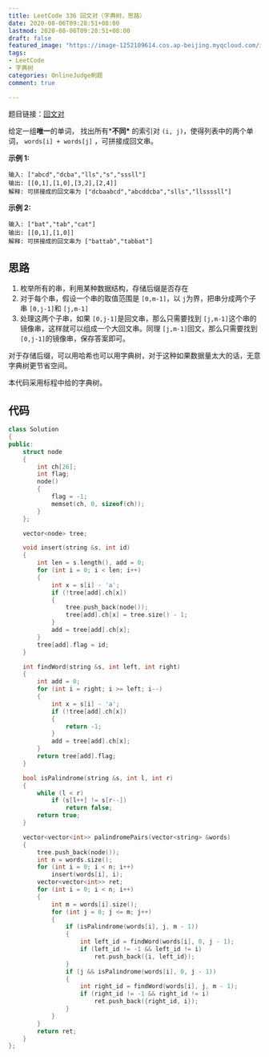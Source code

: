 ```yaml
---
title: LeetCode 336 回文对（字典树，思路）
date: 2020-08-06T09:28:51+08:00
lastmod: 2020-08-06T09:28:51+08:00
draft: false
featured_image: "https://image-1252109614.cos.ap-beijing.myqcloud.com/img/20210508201223.png"
tags:
- LeetCode
- 字典树
categories: OnlineJudge刷题
comment: true

---
```


题目链接：[回文对](https://leetcode-cn.com/problems/palindrome-pairs/)

给定一组**唯一**的单词， 找出所有***不同\*** 的索引对 `(i, j)`，使得列表中的两个单词， `words[i] + words[j]` ，可拼接成回文串。

**示例 1:**

```
输入: ["abcd","dcba","lls","s","sssll"]
输出: [[0,1],[1,0],[3,2],[2,4]] 
解释: 可拼接成的回文串为 ["dcbaabcd","abcddcba","slls","llssssll"]
```

**示例 2:**

```
输入: ["bat","tab","cat"]
输出: [[0,1],[1,0]] 
解释: 可拼接成的回文串为 ["battab","tabbat"]
```

## 思路

1. 枚举所有的串，利用某种数据结构，存储后缀是否存在
2. 对于每个串，假设一个串的取值范围是 `[0,m-1]`，以 `j`为界，把串分成两个子串 `[0,j-1]`和 `[j,m-1]`
3. 处理这两个子串，如果 `[0,j-1]`是回文串，那么只需要找到 `[j,m-1]`这个串的镜像串，这样就可以组成一个大回文串。同理 `[j,m-1]`回文，那么只需要找到 `[0,j-1]`的镜像串，保存答案即可。

对于存储后缀，可以用哈希也可以用字典树，对于这种如果数据量太大的话，无意字典树更节省空间。

本代码采用标程中给的字典树。

## 代码

```cpp
class Solution
{
public:
    struct node
    {
        int ch[26];
        int flag;
        node()
        {
            flag = -1;
            memset(ch, 0, sizeof(ch));
        }
    };

    vector<node> tree;

    void insert(string &s, int id)
    {
        int len = s.length(), add = 0;
        for (int i = 0; i < len; i++)
        {
            int x = s[i] - 'a';
            if (!tree[add].ch[x])
            {
                tree.push_back(node());
                tree[add].ch[x] = tree.size() - 1;
            }
            add = tree[add].ch[x];
        }
        tree[add].flag = id;
    }

    int findWord(string &s, int left, int right)
    {
        int add = 0;
        for (int i = right; i >= left; i--)
        {
            int x = s[i] - 'a';
            if (!tree[add].ch[x])
            {
                return -1;
            }
            add = tree[add].ch[x];
        }
        return tree[add].flag;
    }

    bool isPalindrome(string &s, int l, int r)
    {
        while (l < r)
            if (s[l++] != s[r--])
                return false;
        return true;
    }

    vector<vector<int>> palindromePairs(vector<string> &words)
    {
        tree.push_back(node());
        int n = words.size();
        for (int i = 0; i < n; i++)
            insert(words[i], i);
        vector<vector<int>> ret;
        for (int i = 0; i < n; i++)
        {
            int m = words[i].size();
            for (int j = 0; j <= m; j++)
            {
                if (isPalindrome(words[i], j, m - 1))
                {
                    int left_id = findWord(words[i], 0, j - 1);
                    if (left_id != -1 && left_id != i)
                        ret.push_back({i, left_id});
                }
                if (j && isPalindrome(words[i], 0, j - 1))
                {
                    int right_id = findWord(words[i], j, m - 1);
                    if (right_id != -1 && right_id != i)
                        ret.push_back({right_id, i});
                }
            }
        }
        return ret;
    }
};
```
